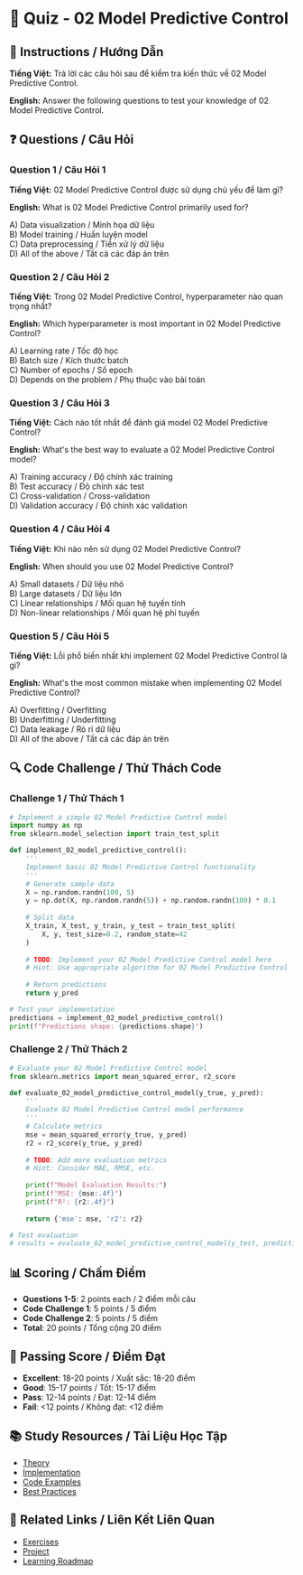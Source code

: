 # 🧠 Quiz - 02 Model Predictive Control

## 📝 Instructions / Hướng Dẫn

**Tiếng Việt:** Trả lời các câu hỏi sau để kiểm tra kiến thức về 02 Model Predictive Control.

**English:** Answer the following questions to test your knowledge of 02 Model Predictive Control.

## ❓ Questions / Câu Hỏi

### Question 1 / Câu Hỏi 1
**Tiếng Việt:** 02 Model Predictive Control được sử dụng chủ yếu để làm gì?

**English:** What is 02 Model Predictive Control primarily used for?

A) Data visualization / Minh họa dữ liệu  
B) Model training / Huấn luyện model  
C) Data preprocessing / Tiền xử lý dữ liệu  
D) All of the above / Tất cả các đáp án trên

### Question 2 / Câu Hỏi 2
**Tiếng Việt:** Trong 02 Model Predictive Control, hyperparameter nào quan trọng nhất?

**English:** Which hyperparameter is most important in 02 Model Predictive Control?

A) Learning rate / Tốc độ học  
B) Batch size / Kích thước batch  
C) Number of epochs / Số epoch  
D) Depends on the problem / Phụ thuộc vào bài toán

### Question 3 / Câu Hỏi 3
**Tiếng Việt:** Cách nào tốt nhất để đánh giá model 02 Model Predictive Control?

**English:** What's the best way to evaluate a 02 Model Predictive Control model?

A) Training accuracy / Độ chính xác training  
B) Test accuracy / Độ chính xác test  
C) Cross-validation / Cross-validation  
D) Validation accuracy / Độ chính xác validation

### Question 4 / Câu Hỏi 4
**Tiếng Việt:** Khi nào nên sử dụng 02 Model Predictive Control?

**English:** When should you use 02 Model Predictive Control?

A) Small datasets / Dữ liệu nhỏ  
B) Large datasets / Dữ liệu lớn  
C) Linear relationships / Mối quan hệ tuyến tính  
D) Non-linear relationships / Mối quan hệ phi tuyến

### Question 5 / Câu Hỏi 5
**Tiếng Việt:** Lỗi phổ biến nhất khi implement 02 Model Predictive Control là gì?

**English:** What's the most common mistake when implementing 02 Model Predictive Control?

A) Overfitting / Overfitting  
B) Underfitting / Underfitting  
C) Data leakage / Rò rỉ dữ liệu  
D) All of the above / Tất cả các đáp án trên

## 🔍 Code Challenge / Thử Thách Code

### Challenge 1 / Thử Thách 1
```python
# Implement a simple 02 Model Predictive Control model
import numpy as np
from sklearn.model_selection import train_test_split

def implement_02_model_predictive_control():
    '''
    Implement basic 02 Model Predictive Control functionality
    '''
    # Generate sample data
    X = np.random.randn(100, 5)
    y = np.dot(X, np.random.randn(5)) + np.random.randn(100) * 0.1
    
    # Split data
    X_train, X_test, y_train, y_test = train_test_split(
        X, y, test_size=0.2, random_state=42
    )
    
    # TODO: Implement your 02 Model Predictive Control model here
    # Hint: Use appropriate algorithm for 02 Model Predictive Control
    
    # Return predictions
    return y_pred

# Test your implementation
predictions = implement_02_model_predictive_control()
print(f"Predictions shape: {predictions.shape}")
```

### Challenge 2 / Thử Thách 2
```python
# Evaluate your 02 Model Predictive Control model
from sklearn.metrics import mean_squared_error, r2_score

def evaluate_02_model_predictive_control_model(y_true, y_pred):
    '''
    Evaluate 02 Model Predictive Control model performance
    '''
    # Calculate metrics
    mse = mean_squared_error(y_true, y_pred)
    r2 = r2_score(y_true, y_pred)
    
    # TODO: Add more evaluation metrics
    # Hint: Consider MAE, RMSE, etc.
    
    print(f"Model Evaluation Results:")
    print(f"MSE: {mse:.4f}")
    print(f"R²: {r2:.4f}")
    
    return {'mse': mse, 'r2': r2}

# Test evaluation
# results = evaluate_02_model_predictive_control_model(y_test, predictions)
```

## 📊 Scoring / Chấm Điểm

- **Questions 1-5**: 2 points each / 2 điểm mỗi câu
- **Code Challenge 1**: 5 points / 5 điểm
- **Code Challenge 2**: 5 points / 5 điểm
- **Total**: 20 points / Tổng cộng 20 điểm

## 🎯 Passing Score / Điểm Đạt

- **Excellent**: 18-20 points / Xuất sắc: 18-20 điểm
- **Good**: 15-17 points / Tốt: 15-17 điểm  
- **Pass**: 12-14 points / Đạt: 12-14 điểm
- **Fail**: <12 points / Không đạt: <12 điểm

## 📚 Study Resources / Tài Liệu Học Tập

- [Theory](./THEORY_02_model_predictive_control.md)
- [Implementation](./IMPLEMENTATION_02_model_predictive_control.md)
- [Code Examples](./CODE_EXAMPLES_02_model_predictive_control.md)
- [Best Practices](./BEST_PRACTICES_02_model_predictive_control.md)

## 🔗 Related Links / Liên Kết Liên Quan

- [Exercises](./EXERCISES_02_model_predictive_control.md)
- [Project](./PROJECT_02_model_predictive_control.md)
- [Learning Roadmap](./LEARNING_ROADMAP_02_model_predictive_control.md)
